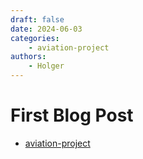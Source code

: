```yaml
---
draft: false
date: 2024-06-03
categories:
    - aviation-project
authors:
    - Holger
---
```


# First Blog Post
- [aviation-project](/docs/projects/projects/aviation-project.md)
